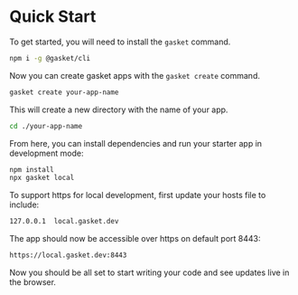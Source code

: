 # Quick Start

To get started, you will need to install the `gasket` command.

``` bash
npm i -g @gasket/cli
```

Now you can create gasket apps with the `gasket create` command.

``` bash
gasket create your-app-name
```

This will create a new directory with the name of your app.

``` bash
cd ./your-app-name
```

From here, you can install dependencies and run your starter app in development mode:

``` bash
npm install
npx gasket local
```

To support https for local development, first update your hosts file to include:

```bash
127.0.0.1  local.gasket.dev
```

The app should now be accessible over https on default port 8443:

```bash
https://local.gasket.dev:8443
```

Now you should be all set to start writing your code and see updates live in
the browser.

